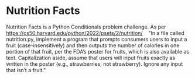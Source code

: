 # Nutrition Facts

Nutrition Facts is a Python Conditionals problem challenge. As per <https://cs50.harvard.edu/python/2022/psets/2/nutrition/>
  
"In a file called nutrition.py, implement a program that prompts consumers users to input a fruit (case-insensitively) and then outputs the number of calories in one portion of that fruit, per the FDA’s poster for fruits, which is also available as text. Capitalization aside, assume that users will input fruits exactly as written in the poster (e.g., strawberries, not strawberry). Ignore any input that isn’t a fruit."
